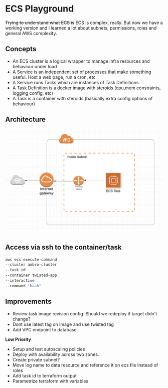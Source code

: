 # ECS Playground
~~Trying to understand what ECS is~~
ECS is complex, really. But now we have a working version and i learned a lot about subnets, permissions, roles and general AWS complexity.


## Concepts
- An ECS cluster is a logical wrapper to manage infra resources and behaviour under load
- A Service is an independent set of processes that make something useful. Host a web page, run a cron, etc
- A Service runs Tasks which are instances of Task Definitions.
- A Task Definition is a docker image with steroids (cpu,mem constraints, logging config, etc)
- A Task is a container with steroids (basically extra config options of behaviour)

## Architecture
![Architecture Diagram](Arch.png?raw=true)

## Access via ssh to the container/task
```bash
aws ecs execute-command 
--cluster ambro-cluster 
--task id 
--container twisted-app 
--interactive 
--command "bash"
```

## Improvements
- Review task image revision config. Should we redeploy if target didn't change?
- Dont use latest tag on image and use twisted tag
- Add VPC endpoint to database

**Low Priority**
- Setup and test autoscaling policies
- Deploy with availability across two zones.
- Create private subnet?
- Move log name to data resource and reference it on ecs file instead of roles
- Add task id to terraform output
- Parametrize terraform with variables
